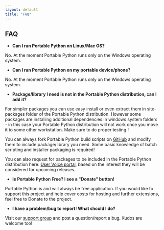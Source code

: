 ```yaml
---
layout: default
title: "FAQ"
---
```

## FAQ

 * **Can I run Portable Python on Linux/Mac OS?**

 No. At the moment Portable Python runs only on the Windows operating system.

 * **Can I run Portable Python on my portable device/phone?**

 No. At the moment Portable Python runs only on the Windows operating system.

 * **Package/library I need is not in the Portable Python distribution, can I add it?**

 For simpler packages you can use easy install or even extract them in site-packages folder of the Portable Python distribution. However some packages are installing additional dependencies in windows system folders - in this case your Portable Python distribution will not work once you move it to some other workstation. Make sure to do proper testing !

 You can always fork Portable Python build scripts on [GitHub](https://github.com/pericazivkovic/portablepython) and modify them to include package/library you need. Some basic knowledge of batch scripting and installer packaging is required! 

 You can also request for packages to be included in the Portable Python distribution here: [User Voice portal](http://portablepython.uservoice.com), based on the interest they will be considered for upcoming releases.

 * **Is Portable Python Free? I see a "Donate" button!**
 
 Portable Python is and will always be free application. If you would like to support this project and help cover costs for hosting and further extensions, feel free to Donate to the project.

 * **I have a problem/bug to report! What should I do?**
 
 Visit our [support group](https://groups.google.com/forum/?fromgroups#!forum/portablepython) and post a question/report a bug. Kudos are welcome too!

 